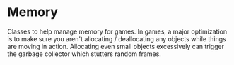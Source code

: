 # Memory

Classes to help manage memory for games. In games, a major optimization is to make sure you aren't
allocating / deallocating any objects while things are moving in action. Allocating even small
objects excessively can trigger the garbage collector which stutters random frames.
